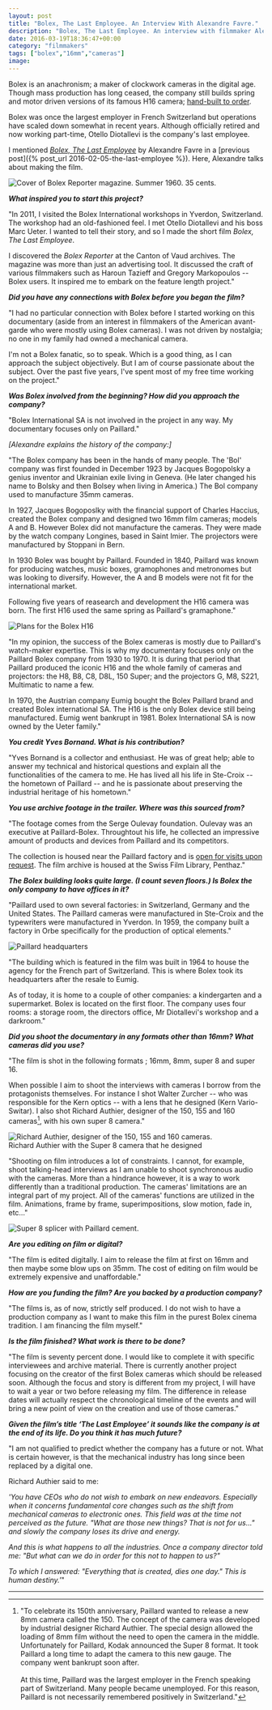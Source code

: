 ```yaml
---
layout: post
title: "Bolex, The Last Employee. An Interview With Alexandre Favre."
description: "Bolex, The Last Employee. An interview with filmmaker Alexandre Favre."
date: 2016-03-19T18:36:47+00:00
category: "filmmakers"
tags: ["bolex","16mm","cameras"]
image:
---
```


Bolex is an anachronism; a maker of clockwork cameras in the digital age. Though mass production has long ceased, the company still builds spring and motor driven versions of its famous H16 camera; [hand-built to order](http://www.bolex.ch/NEW/?p=6).

Bolex was once the largest employer in French Switzerland but operations have scaled down somewhat in recent years. Although officially retired and now working part-time, Otello Diotallevi is the company's last employee.

I mentioned [*Bolex, The Last Employee*](https://vimeo.com/150185992) by Alexandre Favre in a [previous post]({% post_url 2016-02-05-the-last-employee %}). Here, Alexandre talks about making the film.

<img src="{{ site.baseurl }}/assets/favre/bolex_reporter.jpg" alt="Cover of Bolex Reporter magazine. Summer 1960. 35 cents.">

__*What inspired you to start this project?*__

"In 2011, I visited the Bolex International workshops in Yverdon, Switzerland. The workshop had an old-fashioned feel. I met Otello Diotallevi and his boss Marc Ueter. I wanted to tell their story, and so I made the short film *Bolex, The Last Employee*.

I discovered the *Bolex Reporter* at the Canton of Vaud archives. The magazine was more than just an advertising tool. It discussed the craft of various filmmakers such as Haroun Tazieff and Gregory Markopoulos -- Bolex users. It inspired me to embark on the feature length project."



__*Did you have any connections with Bolex before you began the film?*__

"I had no particular connection with Bolex before I started working on this documentary (aside from an interest in filmmakers of the American avant-garde who were mostly using Bolex cameras). I was not driven by nostalgia; no one in my family had owned a mechanical camera.

I'm not a Bolex fanatic, so to speak. Which is a good thing, as I can approach the subject objectively. But I am of course passionate about the subject. Over the past five years, I've spent most of my free time working on the project."

__*Was Bolex involved from the beginning? How did you approach the company?*__

"Bolex International SA is not involved in the project in any way. My documentary focuses only on Paillard."

*[Alexandre explains the history of the company:]*

"The Bolex company has been in the hands of many people. The 'Bol' company was first founded in December 1923 by Jacques Bogopolsky a genius inventor and Ukrainian exile living in Geneva. (He later changed his name to Bolsky and then Bolsey when living in America.) The Bol company used to manufacture 35mm cameras.

In 1927, Jacques Bogoposlky with the financial support of Charles Haccius, created the Bolex company and designed two 16mm film cameras; models A and B. However Bolex did not manufacture the cameras. They were made by the watch company Longines, based in Saint Imier. The projectors were manufactured by Stoppani in Bern.

In 1930 Bolex was bought by Paillard. Founded in 1840, Paillard was known for producing watches, music boxes, gramophones and metronomes but was looking to diversify. However, the A and B models were not fit for the international market. 

Following five years of reasearch and development the H16 camera was born. The first H16 used the same spring as Paillard's gramaphone."

<img src="{{ site.baseurl }}/assets/favre/H16_plans.jpg" alt="Plans for the Bolex H16">

"In my opinion, the success of the Bolex cameras is mostly due to Paillard's watch-maker expertise. This is why my documentary focuses only on the Paillard Bolex company from 1930 to 1970. It is during that period that Paillard produced the iconic H16 and the whole family of cameras and projectors: the H8, B8, C8, D8L, 150 Super; and the projectors G, M8, S221, Multimatic to name a few.

In 1970, the Austrian company Eumig bought the Bolex Paillard brand and created Bolex international SA. The H16 is the only Bolex device still being manufactured. Eumig went bankrupt in 1981. Bolex International SA is now owned by the Ueter family."


__*You credit Yves Bornand. What is his contribution?*__

"Yves Bornand is a collector and enthusiast. He was of great help; able to answer my technical and historical questions and explain all the functionalities of the camera to me. He has lived all his life in Ste-Croix -- the hometown of Paillard -- and he is passionate about preserving the industrial heritage of his hometown."


__*You use archive footage in the trailer. Where was this sourced from?*__

"The footage comes from the Serge Oulevay foundation. Oulevay was an executive at Paillard-Bolex. Throughtout his life, he collected an impressive amount of products and devices from Paillard and its competitors.

The collection is housed near the Paillard factory and is [open for visits upon request](http://www.musee-yverdon-region.ch/pdf-fr/expot/Paillard-Bolex-compresse.pdf). The film archive is housed at the Swiss Film Library, Penthaz."


__*The Bolex building looks quite large. (I count seven floors.) Is Bolex the only company to have offices in it?*__

"Paillard used to own several factories: in Switzerland, Germany and the United States. The Paillard cameras were manufactured in Ste-Croix and the typewriters were manufactured in Yverdon. In 1959, the company built a factory in Orbe specifically for the production of optical elements."

<img src="{{ site.baseurl }}/assets/favre/paillard_building.jpg" alt="Paillard headquarters">

"The building which is featured in the film was built in 1964 to house the agency for the French part of Switzerland. This is where Bolex took its headquarters after the resale to Eumig.

As of today, it is home to a couple of other companies: a kindergarten and a supermarket. Bolex is located on the first floor. The company uses four rooms: a storage room, the directors office, Mr Diotallevi's workshop and a darkroom."

__*Did you shoot the documentary in any formats other than 16mm? What cameras did you use?*__

"The film is shot in the following formats ; 16mm, 8mm, super 8 and super 16.

When possible I aim to shoot the interviews with cameras I borrow from the protagonists themselves. For instance I shot Walter Zurcher -- who was responsible for the Kern optics -- with a lens that he designed (Kern Vario-Switar). I also shot Richard Authier, designer of the 150, 155 and 160 cameras[^1], with his own super 8 camera."

<img src="{{ site.baseurl }}/assets/favre/authier_super8.jpg" alt="Richard Authier, designer of the 150, 155 and 160 cameras.">

<div class="caption">Richard Authier with the Super 8 camera that he designed</div>

"Shooting on film introduces a lot of constraints. I cannot, for example, shoot talking-head interviews as I am unable to shoot synchronous audio with the cameras. More than a hindrance however, it is a way to work differently than a traditional production. The cameras' limitations are an integral part of my project. All of the cameras' functions are utilized in the film. Animations, frame by frame, superimpositions, slow motion, fade in, etc…"

<img src="{{ site.baseurl }}/assets/favre/splicer.jpg" alt="Super 8 splicer with Paillard cement.">

__*Are you editing on film or digital?*__

"The film is edited digitally. I aim to release the film at first on 16mm and then maybe some blow ups on 35mm. The cost of editing on film would be extremely expensive and unaffordable."

__*How are you funding the film? Are you backed by a production company?*__

"The films is, as of now, strictly self produced. I do not wish to have a production company as I want to make this film in the purest Bolex cinema tradition. I am financing the film myself."


__*Is the film finished? What work is there to be done?*__

"The film is seventy percent done. I would like to complete it with specific interviewees and archive material. There is currently another project focusing on the creator of the first Bolex cameras which should be released soon. Although the focus and story is different from my project, I will have to wait a year or two before releasing my film. The difference in release dates will actually respect the chronological timeline of the events and will bring a new point of view on the creation and use of those cameras."


__*Given the film’s title ‘The Last Employee’ it sounds like the company is at the end of its life. Do you think it has much future?*__

"I am not qualified to predict whether the company has a future or not. What is certain however, is that the mechanical industry has long since been replaced by a digital one.

Richard Authier said to me:

_'You have CEOs who do not wish to embark on new endeavors. Especially when it concerns fundamental core changes such as the shift from mechanical cameras to electronic ones. This field was at the time not perceived as the future. "What are those new things? That is not for us..." and slowly the company loses its drive and energy._

_And this is what happens to all the industries. Once a company director told me: "But what can we do in order for this not to happen to us?"_

_To which I answered: "Everything that is created, dies one day." This is human destiny.'_"

<hr>

[^1]: "To celebrate its 150th anniversary, Paillard wanted to release a new 8mm camera called the 150. The concept of the camera was developed by industrial designer Richard Authier. The special design allowed the loading of 8mm film without the need to open the camera in the middle. Unfortunately for Paillard, Kodak announced the Super 8 format. It took Paillard a long time to adapt the camera to this new gauge. The company went bankrupt soon after. <br><br>At this time, Paillard was the largest employer in the French speaking part of Switzerland. Many people became unemployed. For this reason, Paillard is not necessarily remembered positively in Switzerland."